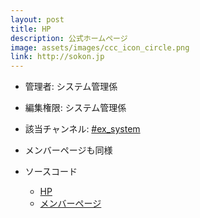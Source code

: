 ```yaml
---
layout: post
title: HP
description: 公式ホームページ
image: assets/images/ccc_icon_circle.png
link: http://sokon.jp
---
```


- 管理者: システム管理係
- 編集権限: システム管理係
- 該当チャンネル: [#ex_system](https://sokon.slack.com/messages/C4KPRMYSU/)

- メンバーページも同様
- ソースコード
    - [HP](https://github.com/ccc-sokon/homepage)
    - [メンバーページ](https://github.com/ccc-sokon/members_page)